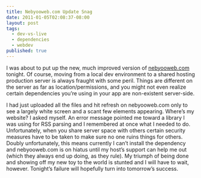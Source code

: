 ```yaml
---
title: Nebyooweb.com Update Snag
date: 2011-01-05T02:08:37-08:00
layout: post
tags:
  - dev-vs-live
  - dependencies
  - webdev
published: true
---
```

I was about to put up the new, much improved version of [nebyooweb.com](http://nebyooweb.com) tonight. Of course, moving from a local dev environment to a shared hosting production server is always fraught with some peril. Things are different on the server as far as location/permissions, and you might not even realize certain dependencies you&#8217;re using in your app are non-existent server-side.

I had just uploaded all the files and hit refresh on nebyooweb.com only to see a largely white screen and a scant few elements appearing. Where&#8217;s my website? I asked myself. An error message pointed me toward a library I was using for RSS parsing and I remembered at once what I needed to do. Unfortunately, when you share server space with others certain security measures have to be taken to make sure no one ruins things for others. Doubly unfortunately, this means currently I can&#8217;t install the dependency and nebyooweb.com is on hiatus until my host&#8217;s support can help me out (which they always end up doing, as they rule). My triumph of being done and showing off my new toy to the world is stunted and I will have to wait, however. Tonight&#8217;s failure will hopefully turn into tomorrow&#8217;s success.

<!--more-->
